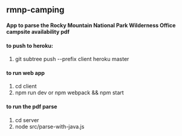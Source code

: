 ## rmnp-camping
#### App to parse the Rocky Mountain National Park Wilderness Office campsite availability pdf

#### to push to heroku: 
1. git subtree push --prefix client  heroku master
#### to run web app
1. cd client
2. npm run dev or npm webpack && npm start
#### to run the pdf parse
1. cd server
2. node src/parse-with-java.js